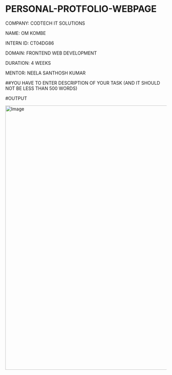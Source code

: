 # PERSONAL-PROTFOLIO-WEBPAGE

COMPANY: CODTECH IT SOLUTIONS

NAME: OM KOMBE

INTERN ID: CT04DG86

DOMAIN: FRONTEND WEB DEVELOPMENT 

DURATION: 4 WEEKS

MENTOR: NEELA SANTHOSH KUMAR

##YOU HAVE TO ENTER DESCRIPTION OF YOUR TASK (AND IT SHOULD NOT BE LESS THAN 500 WORDS)

#OUTPUT

<img width="1895" height="823" alt="Image" src="https://github.com/user-attachments/assets/92993cc5-7333-4757-a18f-80feec8289c3" />
